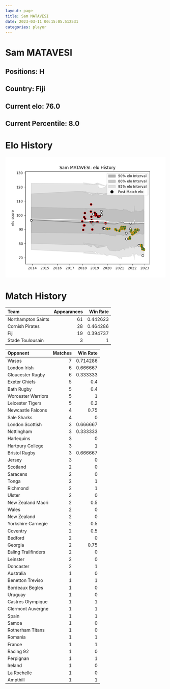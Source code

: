 ```yaml
---  
layout: page  
title: Sam MATAVESI  
date: 2023-03-11 00:15:05.512531  
categories: player  
---
```

# Sam MATAVESI

## Positions: H

## Country: Fiji

## Current elo: 76.0

## Current Percentile: 8.0

# Elo History


![elo history](history_SamMATAVESI.png)
# Match History


| Team               |   Appearances |   Win Rate |
|:-------------------|--------------:|-----------:|
| Northampton Saints |            61 |   0.442623 |
| Cornish Pirates    |            28 |   0.464286 |
| Fiji               |            19 |   0.394737 |
| Stade Toulousain   |             3 |   1        |

| Opponent            |   Matches |   Win Rate |
|:--------------------|----------:|-----------:|
| Wasps               |         7 |   0.714286 |
| London Irish        |         6 |   0.666667 |
| Gloucester Rugby    |         6 |   0.333333 |
| Exeter Chiefs       |         5 |   0.4      |
| Bath Rugby          |         5 |   0.4      |
| Worcester Warriors  |         5 |   1        |
| Leicester Tigers    |         5 |   0.2      |
| Newcastle Falcons   |         4 |   0.75     |
| Sale Sharks         |         4 |   0        |
| London Scottish     |         3 |   0.666667 |
| Nottingham          |         3 |   0.333333 |
| Harlequins          |         3 |   0        |
| Hartpury College    |         3 |   1        |
| Bristol Rugby       |         3 |   0.666667 |
| Jersey              |         3 |   0        |
| Scotland            |         2 |   0        |
| Saracens            |         2 |   0        |
| Tonga               |         2 |   1        |
| Richmond            |         2 |   1        |
| Ulster              |         2 |   0        |
| New Zealand Maori   |         2 |   0.5      |
| Wales               |         2 |   0        |
| New Zealand         |         2 |   0        |
| Yorkshire Carnegie  |         2 |   0.5      |
| Coventry            |         2 |   0.5      |
| Bedford             |         2 |   0        |
| Georgia             |         2 |   0.75     |
| Ealing Trailfinders |         2 |   0        |
| Leinster            |         2 |   0        |
| Doncaster           |         2 |   1        |
| Australia           |         1 |   0        |
| Benetton Treviso    |         1 |   1        |
| Bordeaux Begles     |         1 |   0        |
| Uruguay             |         1 |   0        |
| Castres Olympique   |         1 |   1        |
| Clermont Auvergne   |         1 |   1        |
| Spain               |         1 |   1        |
| Samoa               |         1 |   0        |
| Rotherham Titans    |         1 |   0        |
| Romania             |         1 |   1        |
| France              |         1 |   1        |
| Racing 92           |         1 |   0        |
| Perpignan           |         1 |   1        |
| Ireland             |         1 |   0        |
| La Rochelle         |         1 |   0        |
| Ampthill            |         1 |   1        |